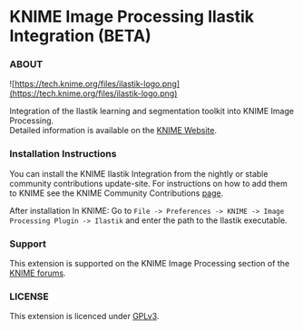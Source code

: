 KNIME Image Processing Ilastik Integration (BETA)
============
### ABOUT
![https://tech.knime.org/files/ilastik-logo.png](https://tech.knime.org/files/ilastik-logo.png)

Integration of the Ilastik learning and segmentation toolkit
 into KNIME Image Processing.    
Detailed information is available on  the [KNIME Website](https://tech.knime.org/book/ilastik-integration).


### Installation Instructions
You can install the KNIME Ilastik Integration from the nightly or stable community contributions update-site.
For instructions on how to add them to KNIME see the KNIME Community Contributions [page](https://tech.knime.org/community).

After installation In KNIME: Go to ``File -> Preferences -> KNIME -> Image Processing Plugin -> Ilastik`` and enter the path to the  Ilastik executable.

### Support
This extension is supported on the KNIME Image Processing section of the [KNIME forums](https://tech.knime.org/forum/knime-image-processing).

### LICENSE
This extension is licenced under [GPLv3](http://www.gnu.org/licenses/gpl-3.0.en.html).
